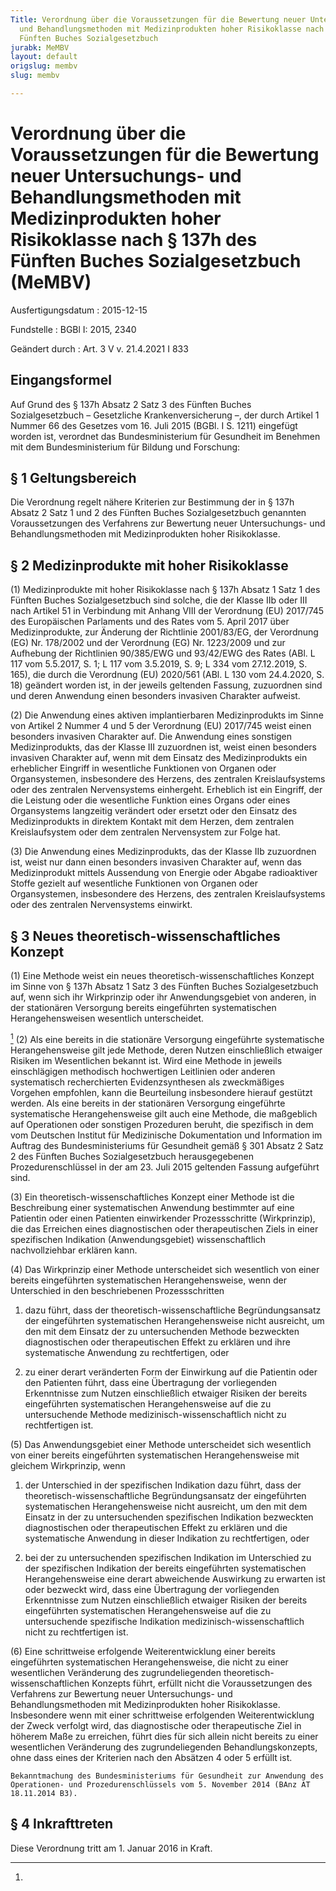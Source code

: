 ```yaml
---
Title: Verordnung über die Voraussetzungen für die Bewertung neuer Untersuchungs-
  und Behandlungsmethoden mit Medizinprodukten hoher Risikoklasse nach § 137h des
  Fünften Buches Sozialgesetzbuch
jurabk: MeMBV
layout: default
origslug: membv
slug: membv

---
```


# Verordnung über die Voraussetzungen für die Bewertung neuer Untersuchungs- und Behandlungsmethoden mit Medizinprodukten hoher Risikoklasse nach § 137h des Fünften Buches Sozialgesetzbuch (MeMBV)

Ausfertigungsdatum
:   2015-12-15

Fundstelle
:   BGBl I: 2015, 2340

Geändert durch
:   Art. 3 V v. 21.4.2021 I 833


## Eingangsformel

Auf Grund des § 137h Absatz 2 Satz 3 des Fünften Buches Sozialgesetzbuch – Gesetzliche Krankenversicherung –, der durch Artikel 1 Nummer 66 des Gesetzes vom 16. Juli 2015 (BGBl. I S. 1211) eingefügt worden ist, verordnet das Bundesministerium für Gesundheit im Benehmen mit dem Bundesministerium für Bildung und Forschung:


## § 1 Geltungsbereich

Die Verordnung regelt nähere Kriterien zur Bestimmung der in § 137h Absatz 2 Satz 1 und 2 des Fünften Buches Sozialgesetzbuch genannten Voraussetzungen des Verfahrens zur Bewertung neuer Untersuchungs- und Behandlungsmethoden mit Medizinprodukten hoher Risikoklasse.


## § 2 Medizinprodukte mit hoher Risikoklasse

(1) Medizinprodukte mit hoher Risikoklasse nach § 137h Absatz 1 Satz 1 des Fünften Buches Sozialgesetzbuch sind solche, die der Klasse IIb oder III nach Artikel 51 in Verbindung mit Anhang VIII der Verordnung (EU) 2017/745 des Europäischen Parlaments und des Rates vom 5. April 2017 über Medizinprodukte, zur Änderung der Richtlinie
2001/83/EG,             der Verordnung (EG) Nr. 178/2002 und der Verordnung (EG) Nr. 1223/2009 und zur Aufhebung der Richtlinien 90/385/EWG und
93/42/EWG             des Rates (ABl. L 117 vom 5.5.2017, S. 1; L 117 vom 3.5.2019, S. 9; L 334 vom 27.12.2019, S. 165), die durch die Verordnung (EU) 2020/561 (ABl. L 130 vom 24.4.2020, S. 18) geändert worden ist, in der jeweils geltenden Fassung, zuzuordnen sind und deren Anwendung einen besonders invasiven Charakter aufweist.

(2) Die Anwendung eines aktiven implantierbaren Medizinprodukts im Sinne von Artikel 2 Nummer 4 und 5 der Verordnung (EU) 2017/745 weist einen besonders invasiven Charakter auf. Die Anwendung eines sonstigen Medizinprodukts, das der Klasse III zuzuordnen ist, weist einen besonders invasiven Charakter auf, wenn mit dem Einsatz des Medizinprodukts ein erheblicher Eingriff in wesentliche Funktionen von Organen oder Organsystemen, insbesondere des Herzens, des zentralen Kreislaufsystems oder des zentralen Nervensystems einhergeht. Erheblich ist ein Eingriff, der die Leistung oder die wesentliche Funktion eines Organs oder eines Organsystems langzeitig verändert oder ersetzt oder den Einsatz des Medizinprodukts in direktem Kontakt mit dem Herzen, dem zentralen Kreislaufsystem oder dem zentralen Nervensystem zur Folge hat.

(3) Die Anwendung eines Medizinprodukts, das der Klasse IIb zuzuordnen ist, weist nur dann einen besonders invasiven Charakter auf, wenn das Medizinprodukt mittels Aussendung von Energie oder Abgabe radioaktiver Stoffe gezielt auf wesentliche Funktionen von Organen oder Organsystemen, insbesondere des Herzens, des zentralen Kreislaufsystems oder des zentralen Nervensystems einwirkt.


## § 3 Neues theoretisch-wissenschaftliches Konzept

(1) Eine Methode weist ein neues theoretisch-wissenschaftliches Konzept im Sinne von § 137h Absatz 1 Satz 3 des Fünften Buches Sozialgesetzbuch auf, wenn sich ihr Wirkprinzip oder ihr Anwendungsgebiet von anderen, in der stationären Versorgung bereits eingeführten systematischen Herangehensweisen wesentlich unterscheidet.

[^F792336_01_BJNR234000015BJNE000400000]
(2) Als eine bereits in die stationäre Versorgung eingeführte systematische Herangehensweise gilt jede Methode, deren Nutzen einschließlich etwaiger Risiken im Wesentlichen bekannt ist. Wird eine Methode in jeweils einschlägigen methodisch hochwertigen Leitlinien oder anderen systematisch recherchierten Evidenzsynthesen als zweckmäßiges Vorgehen empfohlen, kann die Beurteilung insbesondere hierauf gestützt werden. Als eine bereits in der stationären Versorgung eingeführte systematische Herangehensweise gilt auch eine Methode, die maßgeblich auf Operationen oder sonstigen Prozeduren beruht, die spezifisch in dem vom Deutschen Institut für Medizinische Dokumentation und Information im Auftrag des Bundesministeriums für Gesundheit gemäß § 301 Absatz 2 Satz 2 des Fünften Buches Sozialgesetzbuch herausgegebenen Prozedurenschlüssel in der am 23. Juli 2015 geltenden Fassung
aufgeführt sind.

(3) Ein theoretisch-wissenschaftliches Konzept einer Methode ist die Beschreibung einer systematischen Anwendung bestimmter auf eine Patientin oder einen Patienten einwirkender Prozessschritte (Wirkprinzip), die das Erreichen eines diagnostischen oder therapeutischen Ziels in einer spezifischen Indikation (Anwendungsgebiet) wissenschaftlich nachvollziehbar erklären kann.

(4) Das Wirkprinzip einer Methode unterscheidet sich wesentlich von einer bereits eingeführten systematischen Herangehensweise, wenn der Unterschied in den beschriebenen Prozessschritten

1.  dazu führt, dass der theoretisch-wissenschaftliche Begründungsansatz der eingeführten systematischen Herangehensweise nicht ausreicht, um den mit dem Einsatz der zu untersuchenden Methode bezweckten diagnostischen oder therapeutischen Effekt zu erklären und ihre systematische Anwendung zu rechtfertigen, oder


2.  zu einer derart veränderten Form der Einwirkung auf die Patientin oder den Patienten führt, dass eine Übertragung der vorliegenden Erkenntnisse zum Nutzen einschließlich etwaiger Risiken der bereits eingeführten systematischen Herangehensweise auf die zu untersuchende Methode medizinisch-wissenschaftlich nicht zu rechtfertigen ist.




(5) Das Anwendungsgebiet einer Methode unterscheidet sich wesentlich von einer bereits eingeführten systematischen Herangehensweise mit gleichem Wirkprinzip, wenn

1.  der Unterschied in der spezifischen Indikation dazu führt, dass der theoretisch-wissenschaftliche Begründungsansatz der eingeführten systematischen Herangehensweise nicht ausreicht, um den mit dem Einsatz in der zu untersuchenden spezifischen Indikation bezweckten diagnostischen oder therapeutischen Effekt zu erklären und die systematische Anwendung in dieser Indikation zu rechtfertigen, oder


2.  bei der zu untersuchenden spezifischen Indikation im Unterschied zu der spezifischen Indikation der bereits eingeführten systematischen Herangehensweise eine derart abweichende Auswirkung zu erwarten ist oder bezweckt wird, dass eine Übertragung der vorliegenden Erkenntnisse zum Nutzen einschließlich etwaiger Risiken der bereits eingeführten systematischen Herangehensweise auf die zu untersuchende spezifische Indikation medizinisch-wissenschaftlich nicht zu rechtfertigen ist.




(6) Eine schrittweise erfolgende Weiterentwicklung einer bereits eingeführten systematischen Herangehensweise, die nicht zu einer wesentlichen Veränderung des zugrundeliegenden theoretisch-wissenschaftlichen Konzepts führt, erfüllt nicht die Voraussetzungen des Verfahrens zur Bewertung neuer Untersuchungs- und Behandlungsmethoden mit Medizinprodukten hoher Risikoklasse. Insbesondere wenn mit einer schrittweise erfolgenden Weiterentwicklung der Zweck verfolgt wird, das diagnostische oder therapeutische Ziel in höherem Maße zu erreichen, führt dies für sich allein nicht bereits zu einer wesentlichen Veränderung des zugrundeliegenden Behandlungskonzepts, ohne dass eines der Kriterien nach den Absätzen 4 oder 5 erfüllt ist.

    Bekanntmachung des Bundesministeriums für Gesundheit zur Anwendung des Operationen- und Prozedurenschlüssels vom 5. November 2014 (BAnz AT 18.11.2014 B3).
[^F792336_01_BJNR234000015BJNE000400000]: 

## § 4 Inkrafttreten

Diese Verordnung tritt am 1. Januar 2016 in Kraft.

